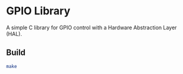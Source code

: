 # GPIO Library

A simple C library for GPIO control with a Hardware Abstraction Layer (HAL).

## Build
```sh
make
```
